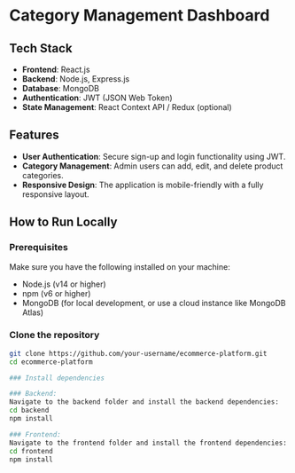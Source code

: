 # Category Management Dashboard

## Tech Stack
- **Frontend**: React.js
- **Backend**: Node.js, Express.js
- **Database**: MongoDB
- **Authentication**: JWT (JSON Web Token)
- **State Management**: React Context API / Redux (optional)

## Features
- **User Authentication**: Secure sign-up and login functionality using JWT.
- **Category Management**: Admin users can add, edit, and delete product categories.
- **Responsive Design**: The application is mobile-friendly with a fully responsive layout.

## How to Run Locally

### Prerequisites
Make sure you have the following installed on your machine:
- Node.js (v14 or higher)
- npm (v6 or higher)
- MongoDB (for local development, or use a cloud instance like MongoDB Atlas)

### Clone the repository
```bash
git clone https://github.com/your-username/ecommerce-platform.git
cd ecommerce-platform

### Install dependencies

### Backend:
Navigate to the backend folder and install the backend dependencies:
cd backend
npm install

### Frontend:
Navigate to the frontend folder and install the frontend dependencies:
cd frontend
npm install